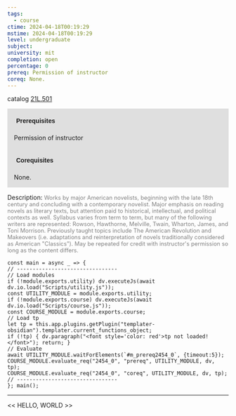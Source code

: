 ```yaml
---
tags:
  - course
ctime: 2024-04-18T00:19:29
mstime: 2024-04-18T00:19:29
level: undergraduate
subject: 
university: mit
completion: open
percentage: 0
prereq: Permission of instructor
coreq: None.
---
```


catalog [21L.501](http://student.mit.edu/catalog/m21La.html#21L.501)

<span style="display: block; padding: 15px; background-color: rgb(100, 100, 100, 0.2);"><font id="m_prereq2454_0" style="display: block; font-family: Arial, sans-serif; font-weight: bold; padding: 5px">Prerequisites</font><br><span id="prereq2454_0">Permission of instructor</span></span>
<span style="display: block; padding: 15px; background-color: rgb(100, 100, 100, 0.2);"><font id="m_coreq2454_0" style="display: block; font-family: Arial, sans-serif; font-weight: bold; padding: 5px">Corequisites</font><br><span id="coreq2454_0">None.</span></span>

<font style="">Description:</font>
<font style="color: grey; font-size: 0.8rem;">Works by major American novelists, beginning with the late 18th century and concluding with a contemporary novelist. Major emphasis on reading novels as literary texts, but attention paid to historical, intellectual, and political contexts as well. Syllabus varies from term to term, but many of the following writers are represented: Rowson, Hawthorne, Melville, Twain, Wharton, James, and Toni Morrison.  Previously taught topics include The American Revolution and Makeovers (i.e. adaptations and reinterpretation of novels  traditionally considered as American "Classics"). May be repeated for credit with instructor's permission so long as the content differs.</font>

```dataviewjs
const main = async _ => {
// --------------------------------
// Load modules
if (!module.exports.utility) dv.executeJs(await dv.io.load("Scripts/utility.js"));
const UTILITY_MODULE = module.exports.utility;
if (!module.exports.course) dv.executeJs(await dv.io.load("Scripts/course.js"));
const COURSE_MODULE = module.exports.course;
// Load tp
let tp = this.app.plugins.getPlugin("templater-obsidian").templater.current_functions_object;
if (!tp) { dv.paragraph("<font style='color: red'>tp not loaded!</font>"); return; }
// Evaluate
await UTILITY_MODULE.waitForElements(`#m_prereq2454_0`, {timeout:5});
COURSE_MODULE.evaluate_req("2454_0", "prereq", UTILITY_MODULE, dv, tp);
COURSE_MODULE.evaluate_req("2454_0", "coreq", UTILITY_MODULE, dv, tp);
// --------------------------------
}; main();
```

---

<< HELLO, WORLD >>
